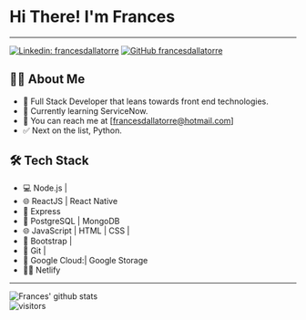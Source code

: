 # Hi There! I'm Frances
---
[![Linkedin: francesdallatorre](https://img.shields.io/badge/-francesdallatorre-blue?style=flat-square&logo=Linkedin&logoColor=white&link=https://www.linkedin.com/in/francesdallatorre/)](https://www.linkedin.com/in/francesdallatorre/)
[![GitHub francesdallatorre](https://img.shields.io/github/followers/francesdallatorre?label=follow&style=social)](https://github.com/francesdallatorre)
## 👨‍💻 About Me


 - 🤔 Full Stack Developer that leans towards front end technologies.
 - 🌱 Currently learning ServiceNow.
 - 📩 You can reach me at [francesdallatorre@hotmail.com]
 - ✅ Next on the list, Python.


 ## 🛠 Tech Stack

 - 💻 Node.js |
 - 🌐 ReactJS | React Native  
 - 🐙 Express
 - 🐘 PostgreSQL | MongoDB
- 🌐 JavaScript | HTML | CSS |
- 🦜 Bootstrap |
- 🔧 Git | 
- 🚢 Google Cloud:| Google Storage
- 🏄‍♂️ Netlify 
---
![Frances' github stats](https://github-readme-stats.vercel.app/api?username=francesdallatorre&show_icons=true)
<br />
![visitors](https://visitor-badge.laobi.icu/badge?page_id=francesdallatorre.francesdallatorre)
<!--
